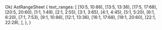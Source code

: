 Ok(
    AstRangeSheet {
        text_ranges: [
            [10:5, 10:86),
            [13:5, 13:36),
            [17:5, 17:68),
            [20:5, 20:60),
            [1:1, 1:49),
            [2:1, 2:55),
            [3:1, 3:65),
            [4:1, 4:45),
            [5:1, 5:20),
            [6:1, 6:20),
            [7:1, 7:53),
            [9:1, 10:86),
            [12:1, 13:36),
            [16:1, 17:68),
            [19:1, 20:60),
            [22:1, 22:28),
        ],
    },
)